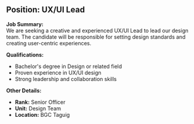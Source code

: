## **Position: UX/UI Lead**

**Job Summary:**  
We are seeking a creative and experienced UX/UI Lead to lead our design team. The candidate will be responsible for setting design standards and creating user-centric experiences.

**Qualifications:**  
- Bachelor's degree in Design or related field
- Proven experience in UX/UI design
- Strong leadership and collaboration skills

**Other Details:**
- **Rank:** Senior Officer
- **Unit:** Design Team
- **Location:** BGC Taguig